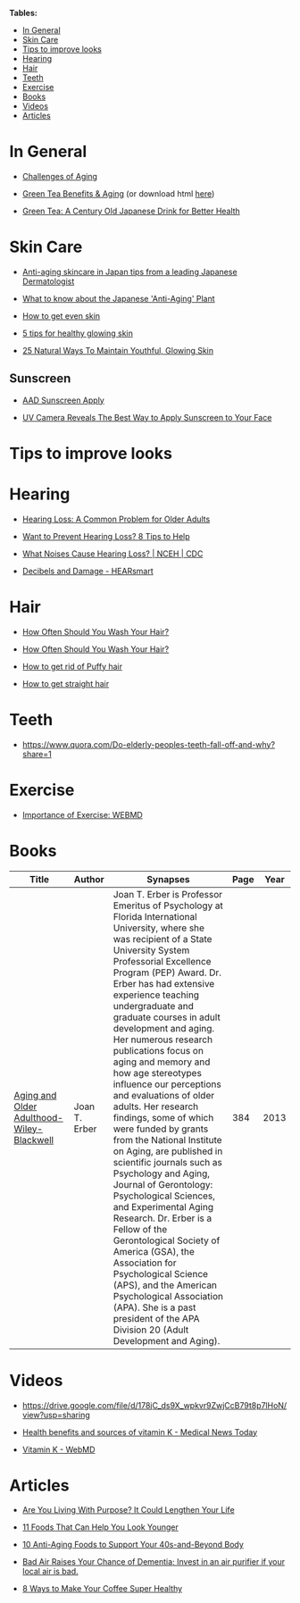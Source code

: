 **Tables:**
- [In General](#in-general)
- [Skin Care](#skin-care)
- [Tips to improve looks](#tips-to-improve-looks)
- [Hearing](#hearing)
- [Hair](#hair)
- [Teeth](#teeth)
- [Exercise](#exercise)
- [Books](#books)
- [Videos](#videos)
- [Articles](#articles)

# In General

- [Challenges of Aging](https://www.webmd.com/healthy-aging/challenges-of-aging#1)

- [Green Tea Benefits & Aging](https://healthyeating.sfgate.com/green-tea-benefits-aging-7528.html) (or download html [here](https://github.com/antomuto4/research-bs/blob/main/lib-anti-aging/Green%20Tea%20Benefits%20%26%20Aging.html))

- [Green Tea: A Century Old Japanese Drink for Better Health](https://www.justonecookbook.com/japanese-green-tea/)

# Skin Care

- [Anti-aging skincare in Japan tips from a leading Japanese Dermatologist](https://savvytokyo.com/anti-aging-skincare-in-japan-tips-from-a-leading-japanese-dermatologist/)

- [What to know about the Japanese 'Anti-Aging' Plant](https://www.healthline.com/health-news/what-to-know-about-study-on-japanese-anti-aging-plant#mce_33)

- [How to get even skin](https://www.healthline.com/health/beauty-skin-care/how-to-get-even-skin#natural-products)

- [5 tips for healthy glowing skin](https://www.mayoclinic.org/healthy-lifestyle/adult-health/in-depth/skin-care/art-20048237)

- [25 Natural Ways To Maintain Youthful, Glowing Skin](https://www.mindbodygreen.com/0-8355/15-natural-ways-to-maintain-beautiful-youthful-skin.html)

## Sunscreen

- [AAD Sunscreen Apply](https://www.aad.org/public/diseases/skin-cancer/prevent/sunscreen-apply)

- [UV Camera Reveals The Best Way to Apply Sunscreen to Your Face](https://m.youtube.com/watch?v=yrs3_F5uzJI)


# Tips to improve looks

# Hearing

- [Hearing Loss: A Common Problem for Older Adults](https://www.nia.nih.gov/health/hearing-loss-common-problem-older-adults)

- [Want to Prevent Hearing Loss? 8 Tips to Help](https://www.webmd.com/a-to-z-guides/hearing-loss-prevention#1)

- [What Noises Cause Hearing Loss? | NCEH | CDC](https://www.cdc.gov/nceh/hearing_loss/what_noises_cause_hearing_loss.html)

- [Decibels and Damage - HEARsmart](https://hearsmart.org/what-problem/decibels-and-damage/)


# Hair

- [How Often Should You Wash Your Hair?](https://www.healthline.com/health/beauty-skin-care/how-often-should-you-wash-your-hair)

- [How Often Should You Wash Your Hair?](https://www.webmd.com/beauty/features/how-often-wash-hair#1)

- [How to get rid of Puffy hair](https://www.instah.com/hair-care/how-to-get-rid-of-puffy-hair/)

- [How to get straight hair](https://www.healthline.com/health/how-to-get-straight-hair)

# Teeth

- https://www.quora.com/Do-elderly-peoples-teeth-fall-off-and-why?share=1

# Exercise

- [Importance of Exercise: WEBMD](https://www.webmd.com/healthy-aging/guide/importance-of-exercise#1) 


# Books
| Title | Author | Synapses | Page | Year |
|-------|--------|----------|------|------|
| [Aging and Older Adulthood-Wiley-Blackwell](https://drive.google.com/file/d/178jC_ds9X_wpkvr9ZwjCcB79t8p7lHoN/view?usp=sharing) | Joan T. Erber | Joan T. Erber is Professor Emeritus of Psychology at Florida International University, where she was recipient of a State University System Professorial Excellence Program (PEP) Award. Dr. Erber has had extensive experience teaching undergraduate and graduate courses in adult development and aging. Her numerous research publications focus on aging and memory and how age stereotypes influence our perceptions and evaluations of older adults. Her research findings, some of which were funded by grants from the National Institute on Aging, are published in scientific journals such as Psychology and Aging, Journal of Gerontology: Psychological Sciences, and Experimental Aging Research. Dr. Erber is a Fellow of the Gerontological Society of America (GSA), the Association for Psychological Science (APS), and the American Psychological Association (APA). She is a past president of the APA Division 20 (Adult Development and Aging). | 384 | 2013 |

# Videos

- https://drive.google.com/file/d/178jC_ds9X_wpkvr9ZwjCcB79t8p7lHoN/view?usp=sharing

- [Health benefits and sources of vitamin K - Medical News Today](https://www.medicalnewstoday.com/articles/219867)

- [Vitamin K - WebMD](https://www.webmd.com/vitamins-and-supplements/supplement-guide-vitamin-k#1)

# Articles
- [Are You Living With Purpose? It Could Lengthen Your Life](https://blogs.webmd.com/webmd-doctors/20181018/are-you-living-with-purpose-it-could-lengthen-your-life)

- [11 Foods That Can Help You Look Younger](https://www.healthline.com/nutrition/11-foods-to-look-younger)

- [10 Anti-Aging Foods to Support Your 40s-and-Beyond Body](https://www.healthline.com/health/food-nutrition/anti-aging-foods)

- [Bad Air Raises Your Chance of Dementia; Invest in an air purifier if your local air is bad.](https://www.psychologytoday.com/intl/blog/open-gently/202101/bad-air-raises-your-chance-dementia)

- [8 Ways to Make Your Coffee Super Healthy](https://www.healthline.com/nutrition/8-ways-to-make-your-coffee-super-healthy)
